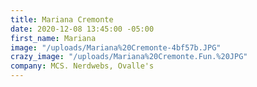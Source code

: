 ```yaml
---
title: Mariana Cremonte
date: 2020-12-08 13:45:00 -05:00
first_name: Mariana
image: "/uploads/Mariana%20Cremonte-4bf57b.JPG"
crazy_image: "/uploads/Mariana%20Cremonte.Fun.%20JPG"
company: MCS. Nerdwebs, Ovalle's
---
```


